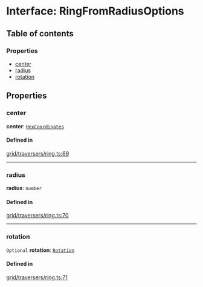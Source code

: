 # Interface: RingFromRadiusOptions

## Table of contents

### Properties

- [center](RingFromRadiusOptions.md#center)
- [radius](RingFromRadiusOptions.md#radius)
- [rotation](RingFromRadiusOptions.md#rotation)

## Properties

### <a id="center" name="center"></a> center

 **center**: [`HexCoordinates`](../index.md#HexCoordinates)

#### Defined in

[grid/traversers/ring.ts:69](https://github.com/flauwekeul/honeycomb/blob/3be8e81/src/grid/traversers/ring.ts#L69)

___

### <a id="radius" name="radius"></a> radius

 **radius**: `number`

#### Defined in

[grid/traversers/ring.ts:70](https://github.com/flauwekeul/honeycomb/blob/3be8e81/src/grid/traversers/ring.ts#L70)

___

### <a id="rotation" name="rotation"></a> rotation

 `Optional` **rotation**: [`Rotation`](../enums/Rotation.md)

#### Defined in

[grid/traversers/ring.ts:71](https://github.com/flauwekeul/honeycomb/blob/3be8e81/src/grid/traversers/ring.ts#L71)
